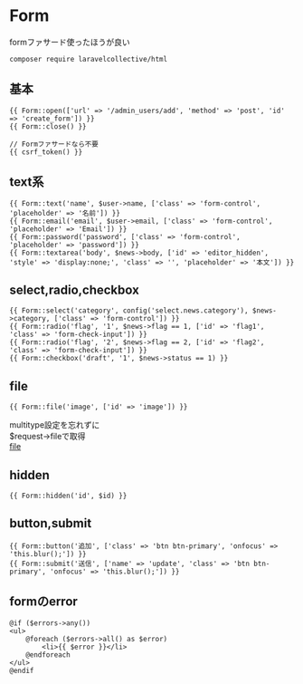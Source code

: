 # Form

formファサード使ったほうが良い
```
composer require laravelcollective/html
```

## 基本
```
{{ Form::open(['url' => '/admin_users/add', 'method' => 'post', 'id' => 'create_form']) }}
{{ Form::close() }}

// Formファサードなら不要
{{ csrf_token() }}
```

## text系
```
{{ Form::text('name', $user->name, ['class' => 'form-control', 'placeholder' => '名前']) }}
{{ Form::email('email', $user->email, ['class' => 'form-control', 'placeholder' => 'Email']) }}
{{ Form::password('password', ['class' => 'form-control', 'placeholder' => 'password']) }}
{{ Form::textarea('body', $news->body, ['id' => 'editor_hidden', 'style' => 'display:none;', 'class' => '', 'placeholder' => '本文']) }}
```

## select,radio,checkbox
```
{{ Form::select('category', config('select.news.category'), $news->category, ['class' => 'form-control']) }}
{{ Form::radio('flag', '1', $news->flag == 1, ['id' => 'flag1', 'class' => 'form-check-input']) }}
{{ Form::radio('flag', '2', $news->flag == 2, ['id' => 'flag2', 'class' => 'form-check-input']) }}
{{ Form::checkbox('draft', '1', $news->status == 1) }}
```

## file
```
{{ Form::file('image', ['id' => 'image']) }}
```
multitype設定を忘れずに  
$request->fileで取得  
[file](/file/)

## hidden
```
{{ Form::hidden('id', $id) }}
```

## button,submit
```
{{ Form::button('追加', ['class' => 'btn btn-primary', 'onfocus' => 'this.blur();']) }}
{{ Form::submit('送信', ['name' => 'update', 'class' => 'btn btn-primary', 'onfocus' => 'this.blur();']) }}
```

## formのerror
```
@if ($errors->any())
<ul>
    @foreach ($errors->all() as $error)
        <li>{{ $error }}</li>
    @endforeach
</ul>
@endif
```
